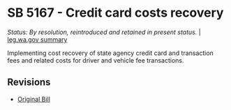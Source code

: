 # SB 5167 - Credit card costs recovery
*Status: By resolution, reintroduced and retained in present status.* | [leg.wa.gov summary](https://app.leg.wa.gov/billsummary?BillNumber=5167&Year=2021)

Implementing cost recovery of state agency credit card and transaction fees and related costs for driver and vehicle fee transactions.

## Revisions
* [Original Bill](1/)